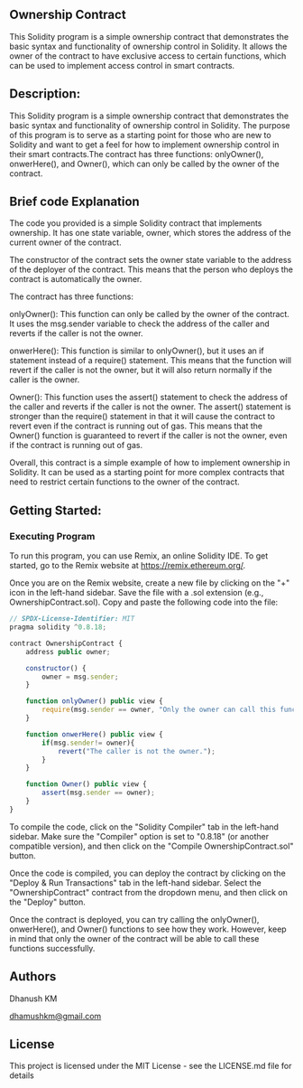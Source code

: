## Ownership Contract
This Solidity program is a simple ownership contract that demonstrates the basic syntax and functionality of ownership control in Solidity. It allows the owner of the contract to have exclusive access to certain functions, which can be used to implement access control in smart contracts.

## Description:

This Solidity program is a simple ownership contract that demonstrates the basic syntax and functionality of ownership control in Solidity. The purpose of this program is to serve as a starting point for those who are new to Solidity and want to get a feel for how to implement ownership control in their smart contracts.The contract has three functions: onlyOwner(), onwerHere(), and Owner(), which can only be called by the owner of the contract.

## Brief code Explanation
The code you provided is a simple Solidity contract that implements ownership. It has one state variable, owner, which stores the address of the current owner of the contract.

The constructor of the contract sets the owner state variable to the address of the deployer of the contract. This means that the person who deploys the contract is automatically the owner.

The contract has three functions:

onlyOwner(): This function can only be called by the owner of the contract. It uses the msg.sender variable to check the address of the caller and reverts if the caller is not the owner.

onwerHere(): This function is similar to onlyOwner(), but it uses an if statement instead of a require() statement. This means that the function will revert if the caller is not the owner, but it will also return normally if the caller is the owner.

Owner(): This function uses the assert() statement to check the address of the caller and reverts if the caller is not the owner.
The assert() statement is stronger than the require() statement in that it will cause the contract to revert even if the contract is running out of gas. This means that the Owner() function is guaranteed to revert if the caller is not the owner, even if the contract is running out of gas.

Overall, this contract is a simple example of how to implement ownership in Solidity. It can be used as a starting point for more complex contracts that need to restrict certain functions to the owner of the contract.

## Getting Started:
### Executing Program
To run this program, you can use Remix, an online Solidity IDE. To get started, go to the Remix website at https://remix.ethereum.org/.

Once you are on the Remix website, create a new file by clicking on the "+" icon in the left-hand sidebar. Save the file with a .sol extension (e.g., OwnershipContract.sol). Copy and paste the following code into the file:

``` javaScript
// SPDX-License-Identifier: MIT
pragma solidity ^0.8.18;

contract OwnershipContract {
    address public owner;

    constructor() {
        owner = msg.sender;
    }

    function onlyOwner() public view {
        require(msg.sender == owner, "Only the owner can call this function.");
    }

    function onwerHere() public view {
        if(msg.sender!= owner){
            revert("The caller is not the owner.");
        }
    }

    function Owner() public view {
        assert(msg.sender == owner);
    }
}
``` 
To compile the code, click on the "Solidity Compiler" tab in the left-hand sidebar. Make sure the "Compiler" option is set to "0.8.18" (or another compatible version), and then click on the "Compile OwnershipContract.sol" button.

Once the code is compiled, you can deploy the contract by clicking on the "Deploy & Run Transactions" tab in the left-hand sidebar. Select the "OwnershipContract" contract from the dropdown menu, and then click on the "Deploy" button.

Once the contract is deployed, you can try calling the onlyOwner(), onwerHere(), and Owner() functions to see how they work. However, keep in mind that only the owner of the contract will be able to call these functions successfully.

## Authors 

Dhanush KM

dhamushkm@gmail.com

## License
This project is licensed under the MIT License - see the LICENSE.md file for details

